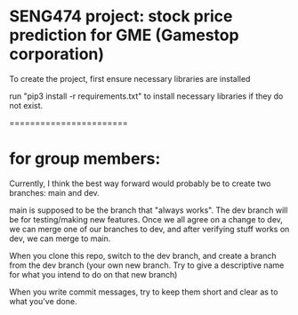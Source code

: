 # SENG474 project: stock price prediction for GME (Gamestop corporation)

To create the project, first ensure necessary libraries are installed

run "pip3 install -r requirements.txt" to install necessary libraries if they do not exist.

=======================

# for group members:

Currently, I think the best way forward would probably be to create two branches: main and dev.

main is supposed to be the branch that "always works". The dev branch will be for testing/making new features. Once we all agree on a change to dev, we can merge one of our branches to dev, and after verifying stuff works on dev, we can merge to main.

When you clone this repo, switch to the dev branch, and create a branch from the dev branch (your own new branch. Try to give a descriptive name for what you intend to do on that new branch)

When you write commit messages, try to keep them short and clear as to what you've done.  